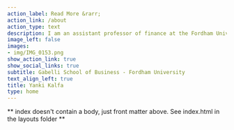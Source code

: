 ```yaml
---
action_label: Read More &rarr;
action_link: /about
action_type: text
description: I am an assistant professor of finance at the Fordham University Gabelli School of Business focusing on empirical asset pricing. My research is about the differences in industry profits and returns, and why certain industries offer higher returns. I also focus on machine learning algorithms and their applications to return predictability.
image_left: false
images:
- img/IMG_0153.png
show_action_link: true
show_social_links: true
subtitle: Gabelli School of Business - Fordham University
text_align_left: true
title: Yanki Kalfa
type: home
---
```


** index doesn't contain a body, just front matter above.
See index.html in the layouts folder **
